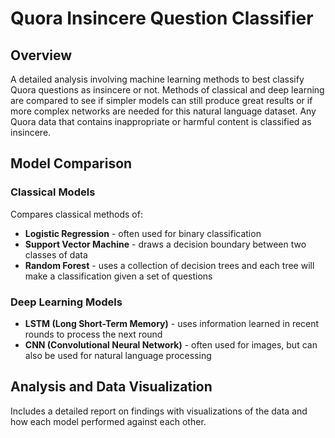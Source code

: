 # Quora Insincere Question Classifier

## Overview
A detailed analysis involving machine learning methods to best classify Quora questions as insincere or not. Methods of classical
and deep learning are compared to see if simpler models can still produce great results or if more complex networks are needed
for this natural language dataset. Any Quora data that contains inappropriate or harmful content is classified as insincere.

## Model Comparison

### Classical Models
Compares classical methods of:
- **Logistic Regression** - often used for binary classification
- **Support Vector Machine** - draws a decision boundary between two classes of data
- **Random Forest** - uses a collection of decision trees and each tree will make a classification given a set of questions

### Deep Learning Models
- **LSTM (Long Short-Term Memory)** - uses information learned in recent rounds to process the next round
- **CNN (Convolutional Neural Network)** - often used for images, but can also be used for natural language processing

## Analysis and Data Visualization
Includes a detailed report on findings with visualizations of the data and how each model performed against each other.

